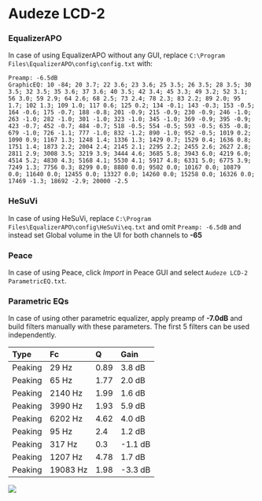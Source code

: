 # Audeze LCD-2

### EqualizerAPO
In case of using EqualizerAPO without any GUI, replace `C:\Program Files\EqualizerAPO\config\config.txt`
with:
```
Preamp: -6.5dB
GraphicEQ: 10 -84; 20 3.7; 22 3.6; 23 3.6; 25 3.5; 26 3.5; 28 3.5; 30 3.5; 32 3.5; 35 3.6; 37 3.6; 40 3.5; 42 3.4; 45 3.3; 49 3.2; 52 3.1; 56 3.0; 59 2.9; 64 2.6; 68 2.5; 73 2.4; 78 2.3; 83 2.2; 89 2.0; 95 1.7; 102 1.3; 109 1.0; 117 0.6; 125 0.2; 134 -0.1; 143 -0.3; 153 -0.5; 164 -0.6; 175 -0.7; 188 -0.8; 201 -0.9; 215 -0.9; 230 -0.9; 246 -1.0; 263 -1.0; 282 -1.0; 301 -1.0; 323 -1.0; 345 -1.0; 369 -0.9; 395 -0.9; 423 -0.7; 452 -0.7; 484 -0.7; 518 -0.5; 554 -0.5; 593 -0.5; 635 -0.8; 679 -1.0; 726 -1.1; 777 -1.0; 832 -1.2; 890 -1.0; 952 -0.5; 1019 0.2; 1090 0.9; 1167 1.3; 1248 1.4; 1336 1.3; 1429 0.7; 1529 0.4; 1636 0.8; 1751 1.4; 1873 2.2; 2004 2.4; 2145 2.1; 2295 2.2; 2455 2.6; 2627 2.8; 2811 2.9; 3008 3.5; 3219 3.9; 3444 4.6; 3685 5.8; 3943 6.0; 4219 6.0; 4514 5.2; 4830 4.3; 5168 4.1; 5530 4.1; 5917 4.8; 6331 5.0; 6775 3.9; 7249 1.3; 7756 0.3; 8299 0.0; 8880 0.0; 9502 0.0; 10167 0.0; 10879 0.0; 11640 0.0; 12455 0.0; 13327 0.0; 14260 0.0; 15258 0.0; 16326 0.0; 17469 -1.3; 18692 -2.9; 20000 -2.5
```

### HeSuVi
In case of using HeSuVi, replace `C:\Program Files\EqualizerAPO\config\HeSuVi\eq.txt` and omit `Preamp:
-6.5dB` and instead set Global volume in the UI for both channels to **-65**

### Peace
In case of using Peace, click *Import* in Peace GUI and select `Audeze LCD-2 ParametricEQ.txt`.

### Parametric EQs
In case of using other parametric equalizer, apply preamp of **-7.0dB** and build filters manually with
these parameters. The first 5 filters can be used independently.

| Type    | Fc       |    Q | Gain    |
|:--------|:---------|:-----|:--------|
| Peaking | 29 Hz    | 0.89 | 3.8 dB  |
| Peaking | 65 Hz    | 1.77 | 2.0 dB  |
| Peaking | 2140 Hz  | 1.99 | 1.6 dB  |
| Peaking | 3990 Hz  | 1.93 | 5.9 dB  |
| Peaking | 6202 Hz  | 4.62 | 4.0 dB  |
| Peaking | 95 Hz    | 2.4  | 1.2 dB  |
| Peaking | 317 Hz   | 0.3  | -1.1 dB |
| Peaking | 1207 Hz  | 4.78 | 1.7 dB  |
| Peaking | 19083 Hz | 1.98 | -3.3 dB |

![](https://raw.githubusercontent.com/jaakkopasanen/AutoEq/master/results/innerfidelity/sbaf-serious/Audeze%20LCD-2/Audeze%20LCD-2.png)